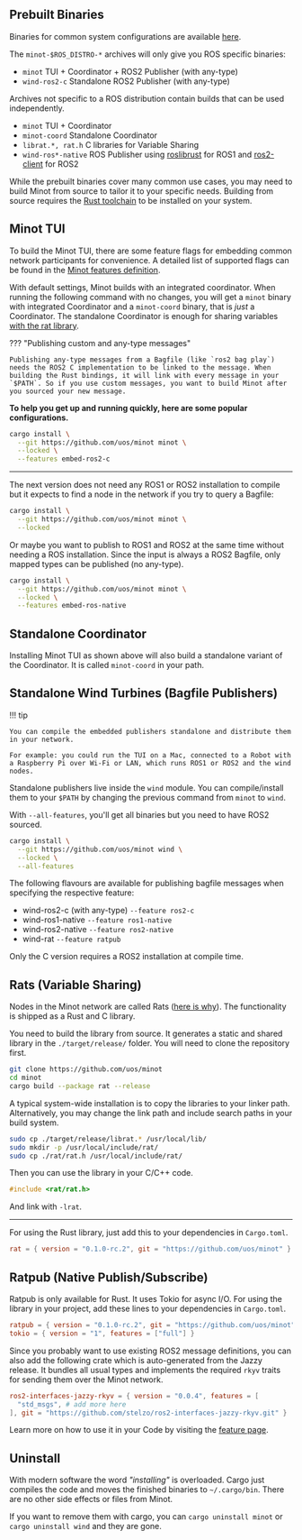 ## Prebuilt Binaries

Binaries for common system configurations are available [here](https://github.com/uos/minot/releases).

The `minot-$ROS_DISTRO-*` archives will only give you ROS specific binaries:

- `minot` TUI + Coordinator + ROS2 Publisher (with any-type)
- `wind-ros2-c` Standalone ROS2 Publisher (with any-type)

Archives not specific to a ROS distribution contain builds that can be used independently.

- `minot` TUI + Coordinator
- `minot-coord` Standalone Coordinator
- `librat.*, rat.h` C libraries for Variable Sharing
- `wind-ros*-native` ROS Publisher using [roslibrust](https://crates.io/crates/roslibrust) for ROS1 and [ros2-client](https://crates.io/crates/ros2-client) for ROS2

While the prebuilt binaries cover many common use cases, you may need to build Minot from source to tailor it to your specific needs. Building from source requires the [Rust toolchain](https://www.rust-lang.org/tools/install) to be installed on your system.

## Minot TUI

To build the Minot TUI, there are some feature flags for embedding common network participants for convenience. A detailed list of supported flags can be found in the [Minot features definition](https://github.com/uos/minot/blob/main/minot/Cargo.toml#L45).

With default settings, Minot builds with an integrated coordinator. When running the following command with no changes, you will get a `minot` binary with integrated Coordinator and a `minot-coord` binary, that is *just* a Coordinator. The standalone Coordinator is enough for sharing variables [with the rat library](./varshare.md#library).


??? "Publishing custom and any-type messages"

    Publishing any-type messages from a Bagfile (like `ros2 bag play`) needs the ROS2 C implementation to be linked to the message. When building the Rust bindings, it will link with every message in your `$PATH`. So if you use custom messages, you want to build Minot after you sourced your new message.


**To help you get up and running quickly, here are some popular configurations.**

~~~bash title="(Recommended) With ROS2 publisher (+ any-type, needs sourced ROS2)"
cargo install \
  --git https://github.com/uos/minot minot \
  --locked \
  --features embed-ros2-c
~~~

---

The next version does not need any ROS1 or ROS2 installation to compile but it expects to find a node in the network if you try to query a Bagfile:

~~~bash title="Minimal with embedded Coordinator"
cargo install \
  --git https://github.com/uos/minot minot \
  --locked
~~~

Or maybe you want to publish to ROS1 and ROS2 at the same time without needing a ROS installation. Since the input is always a ROS2 Bagfile, only mapped types can be published (no any-type).

~~~bash title="With ROS1 and ROS2 publishers"
cargo install \
  --git https://github.com/uos/minot minot \
  --locked \
  --features embed-ros-native
~~~

## Standalone Coordinator

Installing Minot TUI as shown above will also build a standalone variant of the Coordinator. It is called `minot-coord` in your path.

## Standalone Wind Turbines (Bagfile Publishers)

!!! tip

    You can compile the embedded publishers standalone and distribute them in your network.

    For example: you could run the TUI on a Mac, connected to a Robot with a Raspberry Pi over Wi-Fi or LAN, which runs ROS1 or ROS2 and the wind nodes.


Standalone publishers live inside the `wind` module. You can compile/install them to your `$PATH` by changing the previous command from `minot` to `wind`.

With `--all-features`, you'll get all binaries but you need to have ROS2 sourced.

~~~bash title="Standalone Publishers (needs sourced ROS2)"
cargo install \
  --git https://github.com/uos/minot wind \
  --locked \
  --all-features
~~~

The following flavours are available for publishing bagfile messages when specifying the respective feature:

- wind-ros2-c (with any-type) `--feature ros2-c`
- wind-ros1-native `--feature ros1-native`
- wind-ros2-native `--feature ros2-native`
- wind-rat `--feature ratpub`

Only the C version requires a ROS2 installation at compile time.

## Rats (Variable Sharing)

Nodes in the Minot network are called Rats ([here is why](./lore.md)). The functionality is shipped as a Rust and C library.

<!-- You can get the precompiled shared or static library including the header file here. -->

You need to build the library from source. It generates a static and shared library in the `./target/release/` folder. You will need to clone the repository first.

~~~bash title="Build librat from source"
git clone https://github.com/uos/minot
cd minot
cargo build --package rat --release
~~~

A typical system-wide installation is to copy the libraries to your linker path. Alternatively, you may change the link path and include search paths in your build system.

~~~bash
sudo cp ./target/release/librat.* /usr/local/lib/
sudo mkdir -p /usr/local/include/rat/
sudo cp ./rat/rat.h /usr/local/include/rat/
~~~

Then you can use the library in your C/C++ code.
~~~C
#include <rat/rat.h>
~~~

And link with `-lrat`.

---

For using the Rust library, just add this to your dependencies in `Cargo.toml`.

~~~toml title="Cargo.toml"
rat = { version = "0.1.0-rc.2", git = "https://github.com/uos/minot" }
~~~

## Ratpub (Native Publish/Subscribe)

Ratpub is only available for Rust. It uses Tokio for async I/O.
For using the library in your project, add these lines to your dependencies in `Cargo.toml`.

~~~toml title="Cargo.toml"
ratpub = { version = "0.1.0-rc.2", git = "https://github.com/uos/minot" }
tokio = { version = "1", features = ["full"] }
~~~

Since you probably want to use existing ROS2 message definitions, you can also add the following crate which is auto-generated from the Jazzy release. It bundles all usual types and implements the required `rkyv` traits for sending them over the Minot network.

~~~toml title="Cargo.toml"
ros2-interfaces-jazzy-rkyv = { version = "0.0.4", features = [
  "std_msgs", # add more here
], git = "https://github.com/stelzo/ros2-interfaces-jazzy-rkyv.git" }
~~~

Learn more on how to use it in your Code by visiting the [feature page](./pubsub.md).


## Uninstall

With modern software the word *"installing"* is overloaded. Cargo just compiles the code and moves the finished binaries to `~/.cargo/bin`. There are no other side effects or files from Minot.

If you want to remove them with cargo, you can `cargo uninstall minot` or `cargo uninstall wind` and they are gone.
